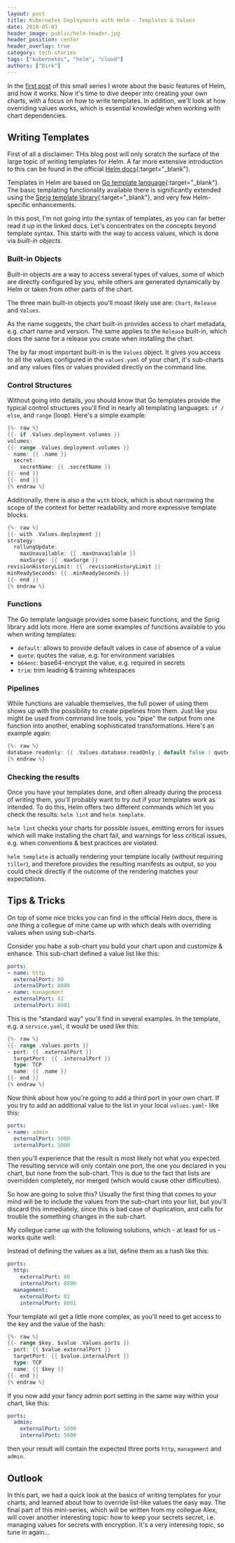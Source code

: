 ```yaml
---
layout: post
title: Kubernetes Deployments with Helm - Templates & Values
date: 2018-05-03
header_image: public/helm-header.jpg
header_position: center
header_overlay: true
category: tech-stories
tags: ["kubernetes", "helm", "cloud"]
authors: ["Dirk"]
---
```


In the [first post](/blog/tech-stories/kubernetes-deployments-with-helm) of this small series I wrote about the basic
features of Helm, and how it works.
Now it's time to dive deeper into creating your own charts, with a focus on how to write templates.
In addition, we'll look at how overriding values works, which is essential knowledge when working with chart
dependencies.

## Writing Templates

First of all a disclaimer: THis blog post will only scratch the surface of the large topic of writing templates for
Helm.
A far more extensive introduction to this can be found in the official
[Helm docs](https://docs.helm.sh/chart_template_guide){:target="_blank"}.

Templates in Helm are based on [Go template language](https://godoc.org/text/template){:target="_blank"}.
The basic templating functionality available there is significantly extended using the
[Sprig template library](https://godoc.org/github.com/Masterminds/sprig){:target="_blank"}, and very few
Helm-specific enhancements.

In this post, I'm not going into the syntax of templates, as you can far better read it up in the linked docs.
Let's concentrates on the concepts beyond template syntax.
This starts with the way to access values, which is done via _built-in objects_.

### Built-in Objects

Built-in objects are a way to access several types of values, some of which are directly configured by you, while
others are generated dynamically by Helm or taken from other parts of the chart.

The three main built-in objects you'll moast likely use are: `Chart`, `Release` and `Values`.

As the name suggests, the chart built-in provides access to chart metadata, e.g. chart name and version. The same
applies to the `Release` built-in, which does the same for a release you create when installing the chart.

The by far most important built-in is the `Values` object. It gives you access to all the values configured in the
`values.yaml` of your chart, it's sub-charts and any values files or values provided directly on the command line.

### Control Structures

Without going into details, you should know that Go templates provide the typical control structures you'll find in
nearly all templating languages: `if / else`, and `range` (loop). Here's a simple example:

```go
{%- raw %}
{{- if .Values.deployment.volumes }}
volumes:
{{- range .Values.deployment.volumes }}
- name: {{ .name }}
  secret:
    secretName: {{ .secretName }}
{{- end }}
{{- end }}
{% endraw %}
```

Additionally, there is also a the `with` block, which is about narrowing the scope of the context for better
readability and more expressive template blocks.

```go
{%- raw %}
{{- with .Values.deployment }}
strategy:
  rollungUpdate:
    maxUnavailable: {{ .maxUnavailable }}
    maxSurge: {{ .maxSurge }}
revisionHistoryLimit: {{ .revisionHistoryLimit }}
minReadySeconds: {{ .minReadySeconds }}
{{- end }}
{% endraw %}
```

### Functions

The Go template language provides some baseic functions, and the Sprig library add lots more.
Here are some examples of functions available to you when writing templates:

- `default`: allows to provide default values in case of absence of a value
- `quote`: quotes the value, e.g. for environment variables
- `b64enc`: base64-encrypt the value, e.g. required in secrets
- `trim`: trim leading & training whitespaces

### Pipelines

While functions are valuable themselves, the full power of using them shows up with the possibility to create pipelines
from them.
Just like you might be used from command line tools, you "pipe" the output from one function into another, enabling
sophisticated transformations.
Here's an example again:

```go
{%- raw %}
database.readonly: {{ .Values.database.readOnly | default false | quote | base64enc }}
{% endraw %}
```

### Checking the results

Once you have your templates done, and often already during the process of writing them, you'll probably want to try
out if your templates work as intended.
To do this, Helm offers two different commands which let you check the results: `helm lint` and `helm template`.

`helm lint` checks your charts for possible issues, emitting errors for issues which will  make installing the chart
fail, and warnings for less critical issues, e.g. when conventions & best practices are violated.

`helm template` is actually rendering your template locally (without requiring `tiller`), and therefore provides the
resulting manifests as output, so you could check directly if the outcome of the rendering matches your expectations.

## Tips & Tricks

On top of some nice tricks you can find in the official Helm docs, there is one thing a collegue of mine came up with
which deals with overriding values when using sub-charts.

Consider you habe a sub-chart you build your chart upon and customize & enhance.
This sub-chart defined a value list like this:

```yaml
ports:
- name: http
  externalPort: 80
  internalPort: 8080
- name: management
  externalPort: 81
  internalPort: 8081
```

This is the "standard way" you'll find in several examples.
In the template, e.g. a `service.yaml`, it would be used like this:

```go
{%- raw %}
{{- range .Values.ports }}
- port: {{ .externalPort }}
  targetPort: {{ .internalPort }}
  type: TCP
  name: {{ .name }}
{{- end }}
{% endraw %}
```

Now think about how you're going to add a third port in your own chart.
If you try to add an additional value to the list in your local `values.yaml`- like this:

```yaml
ports:
- name: admin
  externalPort: 5000
  internalPort: 5000
```

then you'll experience that the result is most likely not what you expected.
The resulting service will only contain one port, the one you declared in you chart, but none from the sub-chart.
This is due to the fact that lists are overridden completely, nor merged (which would cause other difficulties).

So how are going to solve this? Usually the first thing that comes to your mind will be to include the values from the
sub-chart into your list, but you'll discard this immediately, since this is bad case of duplication, and calls for
trouble the something changes in the sub-chart.

My collegue came up with the following solutions, which - at least for us - works quite well:

Instead of defining the values as a list, define them as a hash like this:

```yaml
ports:
  http:
    externalPort: 80
    internalPort: 8080
  management:
    externalPort: 81
    internalPort: 8081
```

Your template wil get a little more complex, as you'll need to get access to the key and the value of the hash:

```go
{%- raw %}
{{- range $key, $value .Values.ports }}
- port: {{ $value.externalPort }}
  targetPort: {{ $value.internalPort }}
  type: TCP
  name: {{ $key }}
{{- end }}
{% endraw %}
```

If you now add your fancy admin port setting in the same way within your chart, like this:

```yaml
ports:
  admin:
    externalPort: 5000
    internalPort: 5000
```

then your result will contain the expected three ports `http`, `management` and `admin`.

## Outlook

In this part, we had a quick look at the basics of writing templates for your charts, and learned about how to override
list-like values the easy way.
The final part of this mini-series, which will be written from my collegue Alex, will cover another interesting topic:
how to keep your secrets secret, i.e. managing values for secrets with encryption.
It's a very interesing topic, so tune in again...